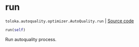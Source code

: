 # run
`toloka.autoquality.optimizer.AutoQuality.run` | [Source code](https://github.com/Toloka/toloka-kit/blob/v1.2.1/src/autoquality/optimizer.py#L311)

```python
run(self)
```

Run autoquality process.

